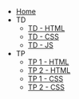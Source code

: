 * [Home](/)
* TD
  * [TD - HTML](https://jeremlb.github.io/wim11/assets/courses/html.pdf)
  * [TD - CSS](https://docs.google.com/presentation/d/1ZKXUkWDGRgUdHM4ZxzRKZKWz0SYCwON1mJIU8Yva30E/edit?usp=sharing)
  * [TD - JS](https://jeremlb.github.io/wim11/assets/courses/js.pdf)
* TP
  * [TP 1 - HTML](/tp/html-1)
  * [TP 2 - HTML](/tp/html-2)
  * [TP 1 - CSS](/tp/css-1)
  * [TP 2 - CSS](/tp/css-2)
  <!-- * [TP - JS](http://www.iut-fbleau.fr/sitebp/web/wim11/?p=tp6) -->
<!-- * [Project](/project) -->

